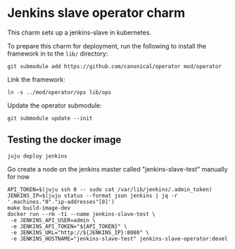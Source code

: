 # Jenkins slave operator charm
This charm sets up a jenkins-slave in kubernetes.

To prepare this charm for deployment, run the following to install the
framework in to the `lib/` directory:

```
git submodule add https://github.com/canonical/operator mod/operator
```

Link the framework:
```
ln -s ../mod/operator/ops lib/ops
```

Update the operator submodule:
```
git submodule update --init
```

## Testing the docker image

```
juju deploy jenkins
```

Go create a node on the jenkins master called "jenkins-slave-test" manually for now

```
API_TOKEN=$(juju ssh 0 -- sudo cat /var/lib/jenkins/.admin_token)
JENKINS_IP=$(juju status --format json jenkins | jq -r '.machines."0"."ip-addresses"[0]')
make build-image-dev
docker run --rm -ti --name jenkins-slave-test \
 -e JENKINS_API_USER=admin \
 -e JENKINS_API_TOKEN="${API_TOKEN}" \
 -e JENKINS_URL="http://${JENKINS_IP}:8080" \
 -e JENKINS_HOSTNAME="jenkins-slave-test" jenkins-slave-operator:devel
```
